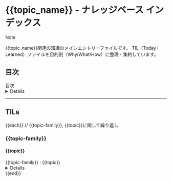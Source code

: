# {{topic_name}} - ナレッジベース インデックス
<!-- このテンプレートはparams.ymlのパラメータを使用します -->
<!-- 使用方法:
     1. このファイルとparams.ymlをトピックディレクトリにコピー
     2. params.ymlを実際の値で更新
     3. {{variable}}プレースホルダーをparams.ymlの値で置換
-->

> [!NOTE]
> {{topic_name}}関連の知識のメインエントリーファイルです。
> TIL（Today I Learned）ファイルを目的別（Why/What/How）に整理・集約しています。

## 目次

<summary>目次</summary>
<details>
{{table-contents}} // {{topic-family}}と{{topic}}を抽出して目次表示
</details>

---


## TILs

{{each}} // {{topic-family}}, {{topic}}に関して繰り返し
### {{topic-family}}
#### {{topic}}
<summary>{{topic-family}} : {{topic}}</summary>
<details>
 - {{topic-family}}
   - {{topic}}
     - summarized-TIL
       - what
         - [{{filename_what}}]({{filelink_what}})
           - {{file-what-overview-description}} //...とは何か  
       - why
         - [{{filename_why}}]({{filelink_why}})
           - {{file-why-overview-description}} //なぜ...なのか
       - how
         - [{{filename_how}}]({{filelink_how}})
           - {{file-how-overview-description}} //どのように...なのか   
     - daily-TIL
       - what
         - [{{timestamp}}_{{filename_what}}]({{filelink_what}})
           - {{file-what-overview-description}} //...とは何か  
       - why
         - [{{timestamp}}_{{filename_why}}]({{filelink_why}})
           - {{file-why-overview-description}} //なぜ...なのか
       - how
         - [{{timestamp}}_{{filename_how}}]({{filelink_how}})
           - {{file-how-overview-description}} //どのように...なのか 
</details>
{{end}}